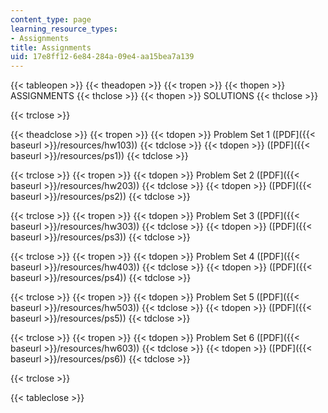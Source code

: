 ```yaml
---
content_type: page
learning_resource_types:
- Assignments
title: Assignments
uid: 17e8ff12-6e84-284a-09e4-aa15bea7a139
---
```


{{< tableopen >}}
{{< theadopen >}}
{{< tropen >}}
{{< thopen >}}
ASSIGNMENTS
{{< thclose >}}
{{< thopen >}}
SOLUTIONS
{{< thclose >}}

{{< trclose >}}

{{< theadclose >}}
{{< tropen >}}
{{< tdopen >}}
Problem Set 1 ([PDF]({{< baseurl >}}/resources/hw103))
{{< tdclose >}}
{{< tdopen >}}
([PDF]({{< baseurl >}}/resources/ps1))
{{< tdclose >}}

{{< trclose >}}
{{< tropen >}}
{{< tdopen >}}
Problem Set 2 ([PDF]({{< baseurl >}}/resources/hw203))
{{< tdclose >}}
{{< tdopen >}}
([PDF]({{< baseurl >}}/resources/ps2))
{{< tdclose >}}

{{< trclose >}}
{{< tropen >}}
{{< tdopen >}}
Problem Set 3 ([PDF]({{< baseurl >}}/resources/hw303))
{{< tdclose >}}
{{< tdopen >}}
([PDF]({{< baseurl >}}/resources/ps3))
{{< tdclose >}}

{{< trclose >}}
{{< tropen >}}
{{< tdopen >}}
Problem Set 4 ([PDF]({{< baseurl >}}/resources/hw403))
{{< tdclose >}}
{{< tdopen >}}
([PDF]({{< baseurl >}}/resources/ps4))
{{< tdclose >}}

{{< trclose >}}
{{< tropen >}}
{{< tdopen >}}
Problem Set 5 ([PDF]({{< baseurl >}}/resources/hw503))
{{< tdclose >}}
{{< tdopen >}}
([PDF]({{< baseurl >}}/resources/ps5))
{{< tdclose >}}

{{< trclose >}}
{{< tropen >}}
{{< tdopen >}}
Problem Set 6 ([PDF]({{< baseurl >}}/resources/hw603))
{{< tdclose >}}
{{< tdopen >}}
([PDF]({{< baseurl >}}/resources/ps6))
{{< tdclose >}}

{{< trclose >}}

{{< tableclose >}}
